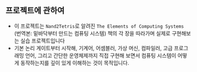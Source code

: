 ## 프로젝트에 관하여

- 이 프로젝트는 `Nand2Tetris`로 알려진 `The Elements of Computing Systems` (번역본: 밑바닥부터 만드는 컴퓨팅 시스템) 
책의 각 장을 따라가며 실제로 구현해보는 실습 프로젝트입니다
- 기본 논리 게이트부터 시작해, 기계어, 어셈블러, 가상 머신, 컴파일러, 고급 프로그래밍 언어, 그리고 간단한 운영체제까지 
직접 구현해 보면서 컴퓨팅 시스템이 어떻게 동작하는지를 깊이 있게 이해하는 것이 목적입니다.
